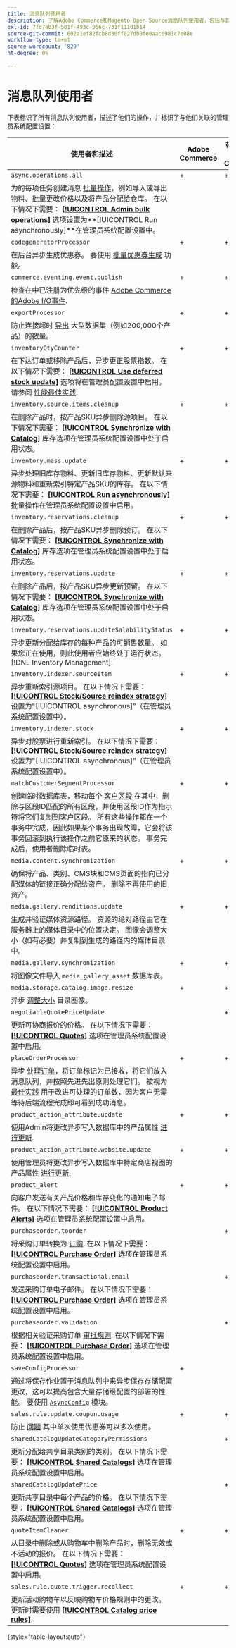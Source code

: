 ```yaml
---
title: 消息队列使用者
description: 了解Adobe Commerce和Magento Open Source消息队列使用者，包括与其关联的功能和系统配置设置。
exl-id: 7fd7ab3f-581f-493c-956c-731f111d1b14
source-git-commit: 602a1ef82fcb8d30ff027db0fe0aacb981c7e08e
workflow-type: tm+mt
source-wordcount: '829'
ht-degree: 0%

---
```


# 消息队列使用者

下表标识了所有消息队列使用者，描述了他们的操作，并标识了与他们关联的管理员系统配置设置：

| 使用者和描述 | Adobe Commerce | 带有B2B的Adobe Commerce | Magento Open Source |
|----------------------------------------------------------------------------------------------------------------------------------------------------------------------------------------------------------------------------------------------------------------------------------------------------------------------------------------------------------------------------------------------------------------------------------------------------------------------------------------------------------------------------------------------|----------------|-------------------------|---------------------|
| `async.operations.all` | + | + | + |
| 为的每项任务创建消息 [批量操作](https://developer.adobe.com/commerce/php/development/components/message-queues/bulk-operations/)，例如导入或导出物料、批量更改价格以及将产品分配给仓库。 在以下情况下需要： [**[!UICONTROL Admin bulk operations]**](https://docs.magento.com/user-guide/configuration/catalog/inventory.html?#admin-bulk-operations) 选项设置为&#x200B;**[!UICONTROL Run asynchronously]**在管理员系统配置设置中。 |                |                         |                     |
| `codegeneratorProcessor` | + | + | + |
| 在后台异步生成优惠券。 要使用 [批量优惠券生成](https://experienceleague.adobe.com/docs/commerce-admin/marketing/promotions/cart-rules/price-rules-cart-coupon.html#method-2%3A-generate-a-batch-of-coupons) 功能。 |                |                         |                     |
| `commerce.eventing.event.publish` | + | + |                     |
| 检查在中已注册为优先级的事件 [Adobe Commerce的Adobe I/O事件](https://developer.adobe.com/commerce/events/get-started/). |
| `exportProcessor` | + | + | + |
| 防止连接超时 [导出](https://experienceleague.adobe.com/docs/commerce-admin/systems/data-transfer/data-export.html) 大型数据集（例如200,000个产品）的数量。 |                |                         |                     |
| `inventoryQtyCounter` | + | + |                     |
| 在下达订单或移除产品后，异步更正股票指数。 在以下情况下需要： [**[!UICONTROL Use deferred stock update]**](https://docs.magento.com/user-guide/configuration/catalog/inventory.html#product-stock-options) 选项将在管理员配置设置中启用。 请参阅 [性能最佳实践](https://experienceleague.adobe.com/docs/commerce-operations/performance-best-practices/configuration.html#deferred-stock-update). |                |                         |                     |
| `inventory.source.items.cleanup` | + | + | + |
| 在删除产品时，按产品SKU异步删除源项目。 在以下情况下需要： [**[!UICONTROL Synchronize with Catalog]**](https://docs.magento.com/user-guide/configuration/catalog/inventory.html) 库存选项在管理员系统配置设置中处于启用状态。 |                |                         |                     |
| `inventory.mass.update` | + | + | + |
| 异步处理旧库存物料、更新旧库存物料、更新默认来源物料和重新索引特定产品SKU的库存。 在以下情况下需要： [**[!UICONTROL Run asynchronously]**](https://docs.magento.com/user-guide/configuration/catalog/inventory.html#admin-bulk-operations) 批量操作在管理员系统配置设置中启用。 |                |                         |                     |
| `inventory.reservations.cleanup` | + | + | + |
| 在删除产品后，按产品SKU异步删除预订。 在以下情况下需要： [**[!UICONTROL Synchronize with Catalog]**](https://docs.magento.com/user-guide/configuration/catalog/inventory.html) 库存选项在管理员系统配置设置中处于启用状态。 |                |                         |                     |
| `inventory.reservations.update` | + | + | + |
| 在删除产品后，按产品SKU异步更新预留。 在以下情况下需要： [**[!UICONTROL Synchronize with Catalog]**](https://docs.magento.com/user-guide/configuration/catalog/inventory.html) 库存选项在管理员系统配置设置中处于启用状态。 |                |                         |                     |
| `inventory.reservations.updateSalabilityStatus` | + | + | + |
| 异步更新分配给库存的每种产品的可销售数量。 如果您正在使用，则此使用者应始终处于运行状态。 [!DNL Inventory Management]. |                |                         |                     |
| `inventory.indexer.sourceItem` | + | + | + |
| 异步重新索引源项目。 在以下情况下需要： [**[!UICONTROL Stock/Source reindex strategy]**](https://docs.magento.com/user-guide/configuration/catalog/inventory.html#inventory-indexer-settings) 设置为&quot;[!UICONTROL asynchronous]”（在管理员系统配置设置中）。 |                |                         |                     |
| `inventory.indexer.stock` | + | + | + |
| 异步对股票进行重新索引。 在以下情况下需要： [**[!UICONTROL Stock/Source reindex strategy]**](https://docs.magento.com/user-guide/configuration/catalog/inventory.html#inventory-indexer-settings) 设置为&quot;[!UICONTROL asynchronous]”（在管理员系统配置设置中）。 |                |                         |                     |
| `matchCustomerSegmentProcessor` | + | + |                     |
| 创建临时数据库表，移动每个 [客户区段](https://docs.magento.com/user-guide/marketing/customer-segments.html) 在其中，删除与区段ID匹配的所有区段，并使用区段ID作为指示符将它们复制到客户区段。 所有这些操作都在一个事务中完成，因此如果某个事务出现故障，它会将该事务回滚到执行该操作之前它原来的状态。 事务完成后，使用者删除临时表。 |                |                         |                     |
| `media.content.synchronization` | + | + | + |
| 确保将产品、类别、CMS块和CMS页面的指向已分配媒体的链接正确分配给资产。 删除不再使用的旧资产。 |                |                         |                     |
| `media.gallery.renditions.update` | + | + | + |
| 生成并验证媒体资源路径。 资源的绝对路径由它在服务器上的媒体目录中的位置决定。 图像会调整大小（如有必要）并复制到生成的路径内的媒体目录中。 |                |                         |                     |
| `media.gallery.synchronization` | + | + | + |
| 将图像文件导入 `media_gallery_asset` 数据库表。 |                |                         |                     |
| `media.storage.catalog.image.resize` | + | + | + |
| 异步 [调整大小](https://developer.adobe.com/commerce/frontend-core/guide/themes/configure/#resize-catalog-images) 目录图像。 |                |                         |                     |
| `negotiableQuotePriceUpdate` |                | + |                     |
| 更新可协商报价的价格。 在以下情况下需要： [**[!UICONTROL Quotes]**](https://docs.magento.com/user-guide/sales/quotes.html) 选项在管理员系统配置设置中启用。 |                |                         |                     |
| `placeOrderProcessor` | + | + |                     |
| 异步 [处理订单](https://developer.adobe.com/commerce/php/module-reference/module-async-order/)，将订单标记为已接收，将它们放入消息队列，并按照先进先出原则处理它们。 被视为 [最佳实践](../../implementation-playbook/best-practices/maintenance/order-processing-configuration.md) 用于改进可处理的订单数，因为客户无需等待后端流程完成即可看到成功消息。 |                |                         |                     |
| `product_action_attribute.update` | + | + | + |
| 使用Admin将更改异步写入数据库中的产品属性 [进行更新](https://experienceleague.adobe.com/docs/commerce-admin/catalog/product-attributes/create/bulk-product-attribute-update.html). |                |                         |                     |
| `product_action_attribute.website.update` | + | + | + |
| 使用管理员将更改异步写入数据库中特定商店视图的产品属性 [进行更新](https://experienceleague.adobe.com/docs/commerce-admin/catalog/product-attributes/create/bulk-product-attribute-update.html). |                |                         |                     |
| `product_alert` | + | + | + |
| 向客户发送有关产品价格和库存变化的通知电子邮件。 在以下情况下需要： [**[!UICONTROL Product Alerts]**](https://experienceleague.adobe.com/docs/commerce-admin/inventory/configuration/product-alerts/alert-setup.html) 选项在管理员系统配置设置中启用。 |                |                         |                     |
| `purchaseorder.toorder` |                | + |                     |
| 将采购订单转换为 [订购](https://docs.magento.com/user-guide/stores/b2b-purchase-order-flow.html#approval-rules). 在以下情况下需要： [**[!UICONTROL Purchase Order]**](https://experienceleague.adobe.com/docs/commerce-admin/b2b/purchase-orders/purchase-order-flow.html) 选项在管理员系统配置设置中启用。 |                |                         |                     |
| `purchaseorder.transactional.email` |                | + |                     |
| 发送采购订单电子邮件。 在以下情况下需要： [**[!UICONTROL Purchase Order]**](https://experienceleague.adobe.com/docs/commerce-admin/b2b/purchase-orders/purchase-order-flow.html) 选项在管理员系统配置设置中启用。 |                |                         |                     |
| `purchaseorder.validation` |                | + |                     |
| 根据相关验证采购订单 [审批规则](https://docs.magento.com/user-guide/customers/account-dashboard-approval-rules.html). 在以下情况下需要： [**[!UICONTROL Purchase Order]**](https://experienceleague.adobe.com/docs/commerce-admin/b2b/purchase-orders/purchase-order-flow.html) 选项在管理员系统配置设置中启用。 |                |                         |                     |
| `saveConfigProcessor` | + |                         | + |
| 通过将保存作业置于消息队列中来异步保存存储配置更改，这可以提高包含大量存储级配置的部署的性能。 要使用 [`AsyncConfig`](../../performance/configuration.md#asynchronous-configuration-save) 模块。 |                |                         |                     |
| `sales.rule.update.coupon.usage` | + | + | + |
| 防止 [问题](https://experienceleague.adobe.com/docs/commerce-knowledge-base/kb/troubleshooting/miscellaneous/coupon-code-used-more-than-once-adobe-commerce.html) 其中单次使用优惠券可以多次使用。 |                |                         |                     |
| `sharedCatalogUpdateCategoryPermissions` |                | + |                     |
| 更新分配给共享目录类别的类别。 在以下情况下需要： [**[!UICONTROL Shared Catalogs]**](https://docs.magento.com/user-guide/catalog/catalog-shared.html) 选项在管理员系统配置设置中启用。 |                |                         |                     |
| `sharedCatalogUpdatePrice` |                | + |                     |
| 更新共享目录中每个产品的价格。 在以下情况下需要： [**[!UICONTROL Shared Catalogs]**](https://docs.magento.com/user-guide/catalog/catalog-shared.html) 选项在管理员系统配置设置中启用。 |                |                         |                     |
| `quoteItemCleaner` | + | + |                     |
| 从目录中删除或从购物车中删除产品时，删除无效或不活动的报价。 在以下情况下需要： [**[!UICONTROL Quotes]**](https://docs.magento.com/user-guide/sales/quotes.html) 选项在管理员系统配置设置中启用。 |                |                         |                     |
| `sales.rule.quote.trigger.recollect` | + | + | + |
| 更新活动购物车以反映购物车价格规则中的更改。 更新时需要使用 [**[!UICONTROL Catalog price rules]**](https://experienceleague.adobe.com/docs/commerce-admin/marketing/promotions/catalog-rules/price-rules-catalog.html). |                |                         |                     |

{style="table-layout:auto"}
